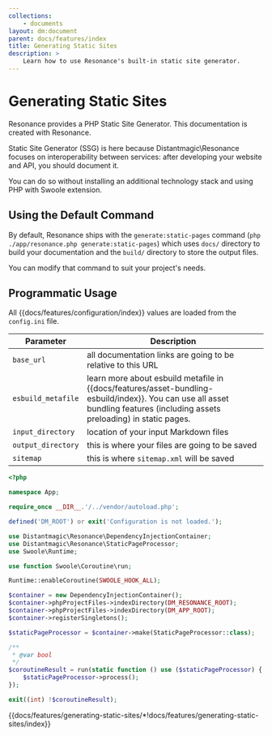 ```yaml
---
collections: 
    - documents
layout: dm:document
parent: docs/features/index
title: Generating Static Sites
description: >
    Learn how to use Resonance's built-in static site generator.
---
```


# Generating Static Sites

Resonance provides a PHP Static Site Generator. This documentation is created 
with Resonance.

Static Site Generator (SSG) is here because Distantmagic\Resonance focuses on 
interoperability between services: after developing your website and API, you 
should document it.

You can do so without installing an additional technology stack and using PHP 
with Swoole extension.

## Using the Default Command

By default, Resonance ships with the `generate:static-pages` command 
(`php ./app/resonance.php generate:static-pages`) which uses `docs/` directory 
to build your documentation and the `build/` directory to store the output 
files.

You can modify that command to suit your project's needs.

## Programmatic Usage

All {{docs/features/configuration/index}} values are loaded from the 
`config.ini` file.

Parameter | Description
-|-
`base_url` | all documentation links are going to be relative to this URL
`esbuild_metafile` | learn more about esbuild metafile in {{docs/features/asset-bundling-esbuild/index}}. You can use all asset bundling features (including assets preloading) in static pages.
`input_directory` | location of your input Markdown files
`output_directory` | this is where your files are going to be saved
`sitemap` | this is where `sitemap.xml` will be saved

```php
<?php

namespace App;

require_once __DIR__.'/../vendor/autoload.php';

defined('DM_ROOT') or exit('Configuration is not loaded.');

use Distantmagic\Resonance\DependencyInjectionContainer;
use Distantmagic\Resonance\StaticPageProcessor;
use Swoole\Runtime;

use function Swoole\Coroutine\run;

Runtime::enableCoroutine(SWOOLE_HOOK_ALL);

$container = new DependencyInjectionContainer();
$container->phpProjectFiles->indexDirectory(DM_RESONANCE_ROOT);
$container->phpProjectFiles->indexDirectory(DM_APP_ROOT);
$container->registerSingletons();

$staticPageProcessor = $container->make(StaticPageProcessor::class);

/**
 * @var bool
 */
$coroutineResult = run(static function () use ($staticPageProcessor) {
    $staticPageProcessor->process();
});

exit((int) !$coroutineResult);
```

{{docs/features/generating-static-sites/*!docs/features/generating-static-sites/index}}
